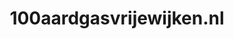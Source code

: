 ---
layout: post
title:  "100aardgasvrijewijken.nl"
internal_url:  "/dutchgov/100aardgasvrijewijken.nl.html"
categories: dutchgov
---